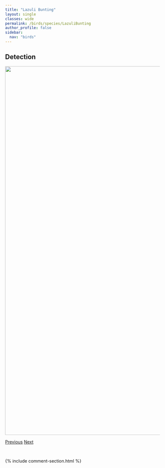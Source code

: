 ```yaml
---
title: "Lazuli Bunting"
layout: single
classes: wide
permalink: /birds/species/LazuliBunting
author_profile: false
sidebar:
  nav: "birds"
---
```


<h2>Detection</h2>

<a href="https://drive.google.com/uc?export=view&id=1G6Ei55NYau2fr0Js_Y6je-dSRjpcrajZ">
<img src="https://drive.google.com/uc?export=view&id=1G6Ei55NYau2fr0Js_Y6je-dSRjpcrajZ" height = "1200" width = "800">
</a>

<a href="/birds/species/LarkSparrow/" class="pagination--pager" title="Lark Sparrow">Previous</a> <a href="/birds/species/LongbilledCurlew/" class="pagination--pager" title="Long-billed Curlew">Next</a>

<p>&nbsp;</p>

{% include comment-section.html %}
